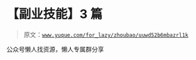 # 【副业技能】3 篇

> 原文：[`www.yuque.com/for_lazy/zhoubao/uuwd52b6mbazrl1k`](https://www.yuque.com/for_lazy/zhoubao/uuwd52b6mbazrl1k)

公众号懒人找资源，懒人专属群分享